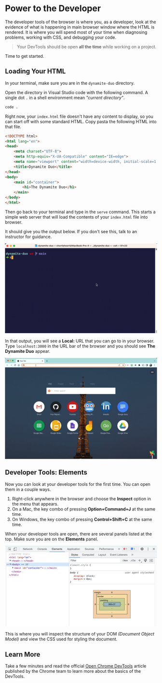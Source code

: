 # Power to the Developer

The developer tools of the browser is where you, as a developer, look at the evidence of what is happening in main browser window where the HTML is rendered. It is where you will spend most of your time when diagnosing problems, working with CSS, and debugging your code.

> Your DevTools should be open **all the time** while working on a project.

Time to get started.

## Loading Your HTML

In your terminal, make sure you are in the `dynamite-duo` directory.

Open the directory in Visual Studio code with the following command. A single dot `.` in a shell environment mean _"current directory"_.

```sh
code .
```

Right now, your `index.html` file doesn't have any content to display, so you can start off with some standard HTML. Copy pasta the following HTML into that file.

```html
<!DOCTYPE html>
<html lang="en">
<head>
    <meta charset="UTF-8">
    <meta http-equiv="X-UA-Compatible" content="IE=edge">
    <meta name="viewport" content="width=device-width, initial-scale=1.0">
    <title>Dynamite Duo</title>
</head>
<body>
    <main id="container">
        <h1>The Dynamite Duo</h1>
    </main>
</body>
</html>
```

Then go back to your terminal and type in the `serve` command. This starts a simple web server that will load the contents of your `index.html` file into browser.

It should give you the output below. If you don't see this, talk to an instructor for guidance.

![](./images/running-serve.gif)

In that output, you will see a **Local:** URL that you can go to in your browser. Type `localhost:3000` in the URL bar of the browser and you should see **The Dynamite Duo** appear.

![](./images/visit-localhost.gif)

## Developer Tools: Elements

Now you can look at your developer tools for the first time. You can open them in a couple ways.

1. Right-click anywhere in the browser and choose the **Inspect** option in the menu that appears.
2. On a Mac, the key combo of pressing **Option+Command+J** at the same time.
3. On Windows, the key combo of pressing **Control+Shift+C** at the same time.

When your developer tools are open, there are several panels listed at the top. Make sure you are on the **Elements** panel.

![](./images/elements-dev-panel.png)

This is where you will inspect the structure of your DOM _(Document Object Model)_ and view the CSS used for styling the document.

## Learn More

Take a few minutes and read the official [Open Chrome DevTools](https://developer.chrome.com/docs/devtools/open/) article published by the Chrome team to learn more about the basics of the DevTools.
